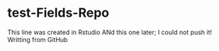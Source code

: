 # test-Fields-Repo
This line was created in Rstudio
ANd this one later; I could not push it!
Writting from GitHub
